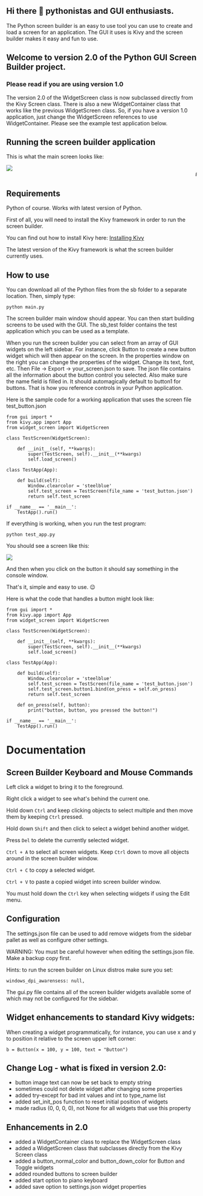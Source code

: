 ## Hi there 👋 pythonistas and GUI enthusiasts.
The Python screen builder is an easy to use tool you can use to create and load a screen for an application.
The GUI it uses is Kivy and the screen builder makes it easy and fun to use.

## Welcome to version 2.0 of the Python GUI Screen Builder project.

### Please read if you are using version 1.0

The version 2.0 of the WidgetScreen class is now subclassed directly from the Kivy Screen class.
There is also a new WidgetContainer class that works like the previous WidgetScreen class.
So, if you have a version 1.0 application, just change the WidgetScreen references to use WidgetContainer.
Please see the example test application below.

## Running the screen builder application

This is what the main screen looks like:

<img src="screenshot.png">

<marquee scrolldelay=20 loop=1>
# it is fun to program in python if you have a nice gui builder
</marquee>

## Requirements

Python of course. Works with latest version of Python.

First of all, you will need to install the Kivy framework in order to run the screen builder.

You can find out how to install Kivy here:
<a href="https://kivy.org/doc/stable/gettingstarted/installation.html">Installing Kivy</a>

The latest version of the Kivy framework is what the screen builder currently uses.

## How to use

You can download all of the Python files from the sb folder to a separate location. Then, simply type:

```
python main.py
```
The screen builder main window should appear. You can then start building screens to be used with the GUI.
The sb_test folder contains the test application which you can be used as a template.

When you run the screen builder you can select from an array of GUI widgets on the left sidebar.
For instance, click Button to create a new button widget which will then appear on the screen.
In the properties window on the right you can change the properties of the widget.
Change its text, font, etc. Then File -> Export -> your_screen.json to save.
The json file contains all the information about the button control you selected. Also make sure the name field is filled in.
It should automagically default to button1 for buttons. That is how you reference controls in your Python application.

Here is the sample code for a working application that uses the screen file test_button.json
```
from gui import *
from kivy.app import App
from widget_screen import WidgetScreen

class TestScreen(WidgetScreen):

    def __init__(self, **kwargs):
        super(TestScreen, self).__init__(**kwargs)
        self.load_screen()

class TestApp(App):

    def build(self):
        Window.clearcolor = 'steelblue'
        self.test_screen = TestScreen(file_name = 'test_button.json')
        return self.test_screen

if __name__ == '__main__':
    TestApp().run()

```
If everything is working, when you run the test program:
```
python test_app.py
```
You should see a screen like this:

<img src="screenshot2.png">

And then when you click on the button it should say something in the console window.

That's it, simple and easy to use. 😉

Here is what the code that handles a button might look like:
```
from gui import *
from kivy.app import App
from widget_screen import WidgetScreen

class TestScreen(WidgetScreen):

    def __init__(self, **kwargs):
        super(TestScreen, self).__init__(**kwargs)
        self.load_screen()

class TestApp(App):

    def build(self):
        Window.clearcolor = 'steelblue'
        self.test_screen = TestScreen(file_name = 'test_button.json')
        self.test_screen.button1.bind(on_press = self.on_press)
        return self.test_screen

    def on_press(self, button):
        print("button, button, you pressed the button!")

if __name__ == '__main__':
    TestApp().run()

```

# Documentation

## Screen Builder Keyboard and Mouse Commands
Left click a widget to bring it to the foreground.

Right click a widget to see what's behind the current one.

Hold down ``Ctrl`` and keep clicking objects to select multiple and then move them by keeping ``Ctrl`` pressed.

Hold down ``Shift`` and then click to select a widget behind another widget.

Press ``Del`` to delete the currently selected widget.

``Ctrl + A`` to select all screen widgets. Keep ``Ctrl`` down to move all objects around in the screen builder window.

``Ctrl + C`` to copy a selected widget.

``Ctrl + V`` to paste a copied widget into screen builder window.

You must hold down the ``Ctrl`` key when selecting widgets if using the Edit menu.

## Configuration
The settings.json file can be used to add remove widgets from the sidebar pallet as well as configure other settings.

WARNING: You must be careful however when editing the settings.json file. Make a backup copy first.

Hints: to run the screen builder on Linux distros make sure you set: 

```
windows_dpi_awarensess: null,
```

The gui.py file contains all of the screen builder widgets available some of which may not be configured for the sidebar.

## Widget enhancements to standard Kivy widgets:
When creating a widget programmatically, for instance, you can use x and y to position it relative to the screen upper left corner:

```
b = Button(x = 100, y = 100, text = "Button")
```

## Change Log - what is fixed in version 2.0:

- button image text can now be set back to empty string
- sometimes could not delete widget after changing some properties
- added try-except for bad int values and int to type_name list
- added set_init_pos function to reset initial position of widgets
- made radius (0, 0, 0, 0), not None for all widgets that use this property

## Enhancements in 2.0
- added a WidgetContainer class to replace the WidgetScreen class
- added a WidgetScreen class that subclasses directly from the Kivy Screen class
- added a button_normal_color and button_down_color for Button and Toggle widgets
- added rounded buttons to screen builder
- added start option to piano keyboard
- added save option to settings.json widget properties

<!--
**python-screen-builder/python-screen-builder** is a ✨ _special_ ✨ repository because its `README.md` (this file) appears on your GitHub profile.

Here are some ideas to get you started:

- 🔭 I’m currently working on ...
- 🌱 I’m currently learning ...
- 👯 I’m looking to collaborate on ...
- 🤔 I’m looking for help with ...
- 💬 Ask me about ...
- 📫 How to reach me: ...
- 😄 Pronouns: ...
- ⚡ Fun fact: ...
-->
